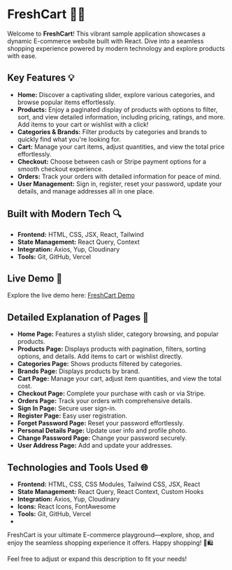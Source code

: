 # FreshCart 🛒✨

Welcome to **FreshCart**! This vibrant sample application showcases a dynamic E-commerce website built with React. Dive into a seamless shopping experience powered by modern technology and explore products with ease.

## Key Features 💡

- **Home:** Discover a captivating slider, explore various categories, and browse popular items effortlessly.
- **Products:** Enjoy a paginated display of products with options to filter, sort, and view detailed information, including pricing, ratings, and more. Add items to your cart or wishlist with a click!
- **Categories & Brands:** Filter products by categories and brands to quickly find what you're looking for.
- **Cart:** Manage your cart items, adjust quantities, and view the total price effortlessly.
- **Checkout:** Choose between cash or Stripe payment options for a smooth checkout experience.
- **Orders:** Track your orders with detailed information for peace of mind.
- **User Management:** Sign in, register, reset your password, update your details, and manage addresses all in one place.

## Built with Modern Tech 🔍

- **Frontend:** HTML, CSS, JSX, React, Tailwind
- **State Management:** React Query, Context
- **Integration:** Axios, Yup, Cloudinary
- **Tools:** Git, GitHub, Vercel

## Live Demo 🔗

Explore the live demo here: [FreshCart Demo](https://eco-iota-amber.vercel.app/)

## Detailed Explanation of Pages 📖

- **Home Page:** Features a stylish slider, category browsing, and popular products.
- **Products Page:** Displays products with pagination, filters, sorting options, and details. Add items to cart or wishlist directly.
- **Categories Page:** Shows products filtered by categories.
- **Brands Page:** Displays products by brand.
- **Cart Page:** Manage your cart, adjust item quantities, and view the total cost.
- **Checkout Page:** Complete your purchase with cash or via Stripe.
- **Orders Page:** Track your orders with comprehensive details.
- **Sign In Page:** Secure user sign-in.
- **Register Page:** Easy user registration.
- **Forget Password Page:** Reset your password effortlessly.
- **Personal Details Page:** Update user info and profile photo.
- **Change Password Page:** Change your password securely.
- **User Address Page:** Add and update your addresses.

## Technologies and Tools Used 🌐

- **Frontend:** HTML, CSS, CSS Modules, Tailwind CSS, JSX, React
- **State Management:** React Query, React Context, Custom Hooks
- **Integration:** Axios, Yup, Cloudinary
- **Icons:** React Icons, FontAwesome
- **Tools:** Git, GitHub, Vercel
- 
FreshCart is your ultimate E-commerce playground—explore, shop, and enjoy the seamless shopping experience it offers. Happy shopping! 🎉🛍️

Feel free to adjust or expand this description to fit your needs!
